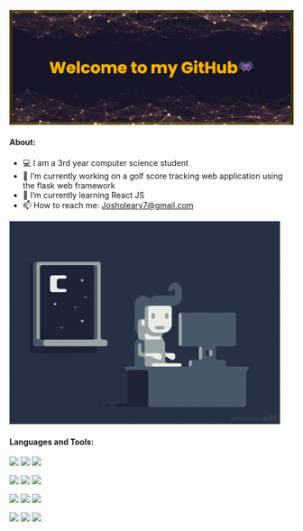 ![Banner](banner(1).png)
         
#### About:

- 💻 I am a 3rd year computer science student
- 🔭 I’m currently working on a golf score tracking web application using the flask web framework
- 🌱 I’m currently learning React JS
- 📫 How to reach me: Josholeary7@gmail.com


![Programmer](programmer.gif)


#### Languages and Tools:

 <img height=75 src="https://cdn.jsdelivr.net/gh/devicons/devicon/icons/python/python-original-wordmark.svg" />   <img height=75 src="https://cdn.jsdelivr.net/gh/devicons/devicon/icons/java/java-original-wordmark.svg" />   <img height= 75 src="https://cdn.jsdelivr.net/gh/devicons/devicon/icons/c/c-original.svg" />

<img height=75 src="https://cdn.jsdelivr.net/gh/devicons/devicon/icons/html5/html5-original-wordmark.svg" />   <img height=75 src="https://cdn.jsdelivr.net/gh/devicons/devicon/icons/css3/css3-original-wordmark.svg" />   <img height=75 src="https://cdn.jsdelivr.net/gh/devicons/devicon/icons/javascript/javascript-original.svg" />  

<img height=75 src="https://cdn.jsdelivr.net/gh/devicons/devicon/icons/php/php-original.svg" />   <img height=75 src="https://cdn.jsdelivr.net/gh/devicons/devicon/icons/mongodb/mongodb-original-wordmark.svg" /> <img height=75 src="https://cdn.jsdelivr.net/gh/devicons/devicon/icons/mysql/mysql-original-wordmark.svg" />

<img height=75 src="https://cdn.jsdelivr.net/gh/devicons/devicon/icons/flask/flask-original-wordmark.svg" /> <img height=75 src="https://cdn.jsdelivr.net/gh/devicons/devicon/icons/git/git-original.svg" />   <img height=75 src="https://cdn.jsdelivr.net/gh/devicons/devicon/icons/github/github-original-wordmark.svg" />
          
          
          
          
          
          
          
          
          
          
          


          
          
  

